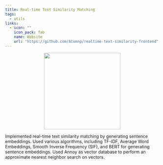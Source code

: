 ```yaml
---
title: Real-time Text Similarity Matching
tags:
  - utils
links:
  - icon: ""
    icon_pack: fab
    name: Website
    url: "https://github.com/Atomnp/realtime-text-similarity-frontend"
---
```


<p align="center">
<img src="https://github.com/Atomnp/realtime-text-similarity-frontend/img/logo.svg" width="250"/>
</p>

Implemented real-time text similarity matching by generating sentence embeddings. Used various algorithms, including TF-IDF, Average Word Embeddings, Smooth Inverse Frequency (SIF), and BERT for generating sentence embeddings. Used Annoy as vector database to perform an approximate nearest neighbor search on vectors.
